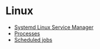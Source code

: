 # Linux

- [Systemd Linux Service Manager](./systemd.md)
- [Processes](./processes.md)
- [Scheduled jobs](./scheduled-jobs.md)
